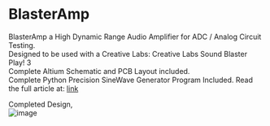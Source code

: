 # BlasterAmp  
BlasterAmp a High Dynamic Range Audio Amplifier for ADC / Analog Circuit Testing.  
Designed to be used with a Creative Labs: Creative Labs Sound Blaster Play! 3  
Complete Altium Schematic and PCB Layout included.  
Complete Python Precision SineWave Generator Program Included. 
Read the full article at: [link](https://www.edn.com/simplify-testing-of-embedded-analog-to-digital-converters/?preview=true)
  
Completed Design,  
![image](https://github.com/Hagtronics/BlasterAmp/blob/main/docs/figure2.png)
  
